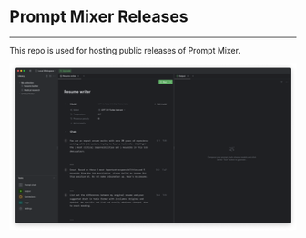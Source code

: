 # Prompt Mixer Releases
---

This repo is used for hosting public releases of Prompt Mixer.

![OS X.png](./resources/OSX.png)